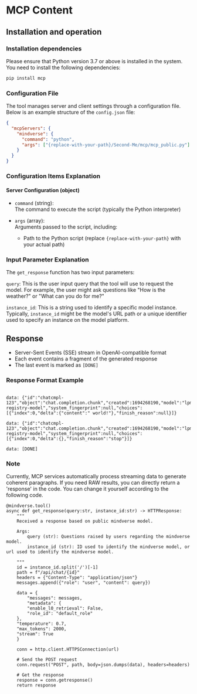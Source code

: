 # MCP Content

## Installation and operation

### Installation dependencies
Please ensure that Python version 3.7 or above is installed in the system. You need to install the following dependencies:

```bash
pip install mcp
```
### Configuration File
The tool manages server and client settings through a configuration file. Below is an example structure of the `config.json` file:

```json
{
  "mcpServers": {
    "mindverse": {
      "command": "python",
      "args": ["{replace-with-your-path}/Second-Me/mcp/mcp_public.py"]
    }
  }
}
```
### Configuration Items Explanation

#### Server Configuration (object)
- `command` (string):  
  The command to execute the script (typically the Python interpreter)
  
- `args` (array):  
  Arguments passed to the script, including:
  - Path to the Python script (replace `{replace-with-your-path}` with your actual path)

### Input Parameter Explanation
The `get_response` function has two input parameters:

`query`: This is the user input query that the tool will use to request the model. For example, the user might ask questions like "How is the weather?" or "What can you do for me?"

`instance_id`: This is a string used to identify a specific model instance. Typically, `instance_id` might be the model's URL path or a unique identifier used to specify an instance on the model platform.

## Response

- Server-Sent Events (SSE) stream in OpenAI-compatible format
- Each event contains a fragment of the generated response
- The last event is marked as `[DONE]`

### Response Format Example

```

data: {"id":"chatcmpl-123","object":"chat.completion.chunk","created":1694268190,"model":"lpm-registry-model","system_fingerprint":null,"choices":[{"index":0,"delta":{"content":" world!"},"finish_reason":null}]}

data: {"id":"chatcmpl-123","object":"chat.completion.chunk","created":1694268190,"model":"lpm-registry-model","system_fingerprint":null,"choices":[{"index":0,"delta":{},"finish_reason":"stop"}]}

data: [DONE]
```

### Note
Currently, MCP services automatically process streaming data to generate coherent paragraphs. If you need RAW results, you can directly return a 'response' in the code. You can change it yourself according to the following code.

```
@mindverse.tool()
async def get_response(query:str, instance_id:str) -> HTTPResponse:
    """
    Received a response based on public mindverse model.

    Args:
        query (str): Questions raised by users regarding the mindverse model.
        instance_id (str): ID used to identify the mindverse model, or url used to identify the mindverse model.

    """
    id = instance_id.split('/')[-1]
    path = f"/api/chat/{id}"
    headers = {"Content-Type": "application/json"}
    messages.append({"role": "user", "content": query})

    data = {
        "messages": messages,
        "metadata": {
        "enable_l0_retrieval": False,
        "role_id": "default_role"
    },
    "temperature": 0.7,
    "max_tokens": 2000,
    "stream": True
    }

    conn = http.client.HTTPSConnection(url)

    # Send the POST request
    conn.request("POST", path, body=json.dumps(data), headers=headers)

    # Get the response
    response = conn.getresponse()
    return response
```